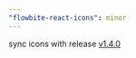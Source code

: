 ```yaml
---
"flowbite-react-icons": minor
---
```


sync icons with release [v1.4.0](https://github.com/themesberg/flowbite-icons/releases/tag/v1.4.0)
